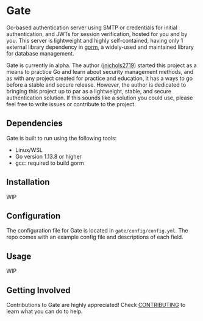 # Gate

Go-based authentication server using SMTP or credentials for initial authentication, and JWTs for session verification,
hosted for you and by you. This server is lightweight and highly self-contained, having only 1 external library dependency
in [gorm](https://github.com/go-gorm/gorm), a widely-used and maintained library for database management.

Gate is currently in alpha. The author ([jnichols2719](https://github.com/jakenichols2719)) started this project as a 
means to practice Go and learn about security management methods, and as with any project created for practice and education, 
it has a ways to go before a stable and secure release. However, the author is dedicated to bringing this project up to par as a 
lightweight, stable, and secure authentication solution. If this sounds like a solution you could use, please feel free to write issues
or contribute to the project.

## Dependencies

Gate is built to run using the following tools:

- Linux/WSL
- Go version 1.13.8 or higher
- gcc: required to build gorm

## Installation

WIP

## Configuration

The configuration file for Gate is located in `gate/config/config.yml`. The repo comes with an example config file and descriptions
of each field.

## Usage

WIP

## Getting Involved

Contributions to Gate are highly appreciated! Check [CONTRIBUTING](CONTRIBUTING.md) to learn what you can do to help.
